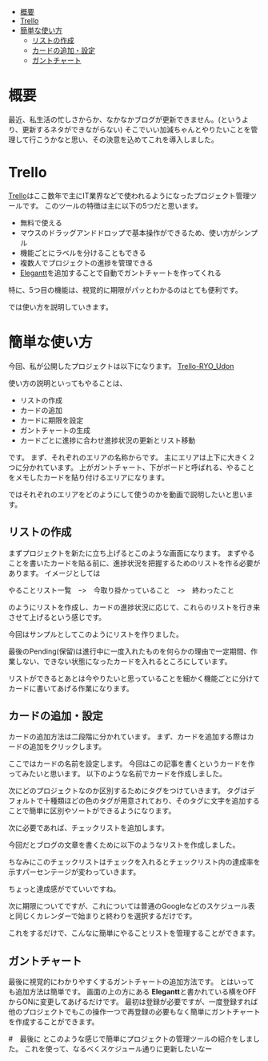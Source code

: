 
- [概要](#%E6%A6%82%E8%A6%81)
- [Trello](#trello)
- [簡単な使い方](#%E7%B0%A1%E5%8D%98%E3%81%AA%E4%BD%BF%E3%81%84%E6%96%B9)
  - [リストの作成](#%E3%83%AA%E3%82%B9%E3%83%88%E3%81%AE%E4%BD%9C%E6%88%90)
  - [カードの追加・設定](#%E3%82%AB%E3%83%BC%E3%83%89%E3%81%AE%E8%BF%BD%E5%8A%A0%E3%83%BB%E8%A8%AD%E5%AE%9A)
  - [ガントチャート](#%E3%82%AC%E3%83%B3%E3%83%88%E3%83%81%E3%83%A3%E3%83%BC%E3%83%88)

# 概要
最近、私生活の忙しさからか、なかなかブログが更新できません。(というより、更新するネタができながらない)
そこでいい加減ちゃんとやりたいことを管理して行こうかなと思い、その決意を込めてこれを導入しました。

# Trello
[Trello](https://trello.com/ja)はここ数年で主にIT業界などで使われるようになったプロジェクト管理ツールです。
このツールの特徴は主に以下の5つだと思います。
* 無料で使える
* マウスのドラッグアンドドロップで基本操作ができるため、使い方がシンプル
* 機能ごとにラベルを分けることもできる
* 複数人でプロジェクトの進捗を管理できる
* [Elegantt](https://elegantt.com/)を追加することで自動でガントチャートを作ってくれる

特に、5つ目の機能は、視覚的に期限がパッとわかるのはとても便利です。

では使い方を説明していきます。

# 簡単な使い方
今回、私が公開したプロジェクトは以下になります。
[Trello-RYO_Udon](https://trello.com/b/zhuWjQoj/ryoudon)

使い方の説明といってもやることは、
* リストの作成
* カードの追加
* カードに期限を設定
* ガントチャートの生成
* カードごとに進捗に合わせ進捗状況の更新とリスト移動

です。
まず、それぞれのエリアの名称からです。
主にエリアは上下に大きく２つに分かれています。
上がガントチャート、下がボードと呼ばれる、やることをメモしたカードを貼り付けるエリアになります。

ではそれぞれのエリアをどのようにして使うのかを動画で説明したいと思います。

## リストの作成
まずプロジェクトを新たに立ち上げるとこのような画面になります。
まずやることを書いたカードを貼る前に、進捗状況を把握するためのリストを作る必要があります。
イメージとしては

やることリスト一覧　ｰ>　今取り掛かっていること　ｰ>　終わったこと

のようにリストを作成し、カードの進捗状況に応じて、これらのリストを行き来させて上げるという感じです。

今回はサンプルとしてこのようにリストを作りました。


最後のPending(保留)は進行中に一度入れたものを何らかの理由で一定期間、作業しない、できない状態になったカードを入れるところにしています。


リストができるとあとは今やりたいと思っていることを細かく機能ごとに分けてカードに書いてあげる作業になります。

## カードの追加・設定
カードの追加方法は二段階に分かれています。
まず、カードを追加する際はカードの追加をクリックします。

ここではカードの名前を設定します。
今回はこの記事を書くというカードを作ってみたいと思います。
以下のような名前でカードを作成しました。



次にどのプロジェクトなのか区別するためにタグをつけていきます。
タグはデフォルトで十種類ほどの色のタグが用意されており、そのタグに文字を追加することで簡単に区別やソートができるようになります。

次に必要であれば、チェックリストを追加します。

今回だとブログの文章を書くために以下のようなリストを作成しました。

ちなみにこのチェックリストはチェックを入れるとチェックリスト内の達成率を示すパーセンテージが変わっていきます。

ちょっと達成感がでていいですね。


次に期限についてですが、これについては普通のGoogleなどのスケジュール表と同じくカレンダーで始まりと終わりを選択するだけです。

これをするだけで、こんなに簡単にやることリストを管理することができます。

## ガントチャート
最後に視覚的にわかりやすくするガントチャートの追加方法です。
とはいっても追加方法は簡単です。
画面の上の方にある **Elegantt**と書かれている横をOFFからONに変更してあげるだけです。
最初は登録が必要ですが、一度登録すれば他のプロジェクトでもこの操作一つで再登録の必要もなく簡単にガントチャートを作成することができます。


#　最後に
とこのような感じで簡単にプロジェクトの管理ツールの紹介をしました。
これを使って、なるべくスケジュール通りに更新したいなー
